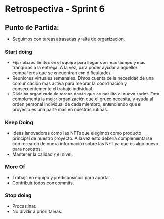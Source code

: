 # Retrospectiva - Sprint 6

## Punto de Partida:

- Seguimos con tareas atrasadas y falta de organización. 

### Start doing

 - Fijar plazos limites en el equipo para llegar con mas tiempo y mas tranquilos a la entrega. A la vez, para poder ayudar a aquellos compañeros que se encuentran con dificultades.
 - Reuniones virtuales semanales. Dimos cuenta de la necesidad de una comunicación más activa para mejorar la coordinación y consecuentemente el trabajo individual.  
 - División organizada de tareas desde que se habilita el nuevo  sprint. Esto complementa la mejor organización que el grupo necesita, y ayuda al orden personal individual de cada miembro, entendiendo que el proyecto es una parte más en nuestras rutinas.
 

### Keep Doing

- Ideas innovadoras como las NFTs que elegimos como producto principal de nuestro proyecto. A la vez esto debería complementarse con research de nueva información sobre las NFT ya que es algo nuevo para nosotros.
- Mantener la calidad y el nivel.

### More Of

- Trabajo en equipo y predisposición para aportar.
- Contribuir todos con commits.

### Stop doing
- Procastinar.
- No dividir a priori tareas.